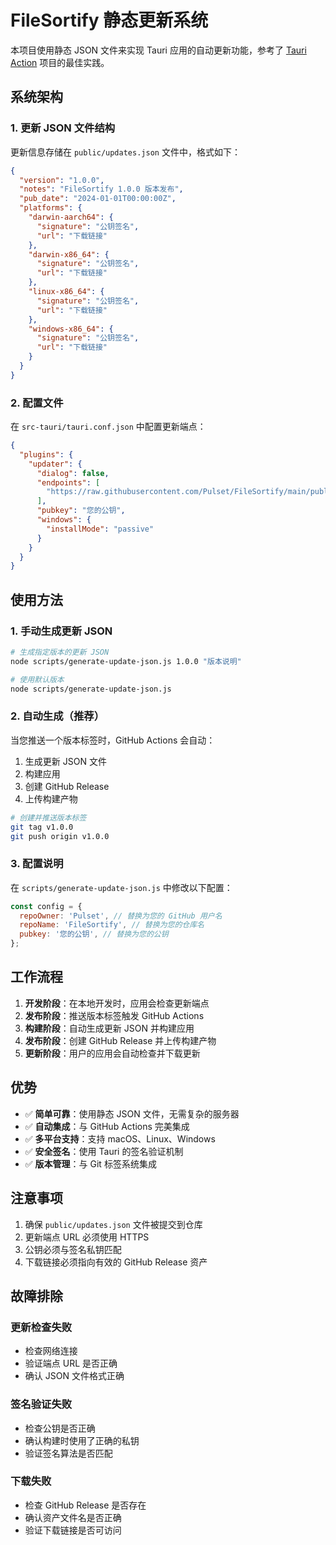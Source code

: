 # FileSortify 静态更新系统

本项目使用静态 JSON 文件来实现 Tauri 应用的自动更新功能，参考了 [Tauri Action](https://github.com/tauri-apps/tauri-action) 项目的最佳实践。

## 系统架构

### 1. 更新 JSON 文件结构

更新信息存储在 `public/updates.json` 文件中，格式如下：

```json
{
  "version": "1.0.0",
  "notes": "FileSortify 1.0.0 版本发布",
  "pub_date": "2024-01-01T00:00:00Z",
  "platforms": {
    "darwin-aarch64": {
      "signature": "公钥签名",
      "url": "下载链接"
    },
    "darwin-x86_64": {
      "signature": "公钥签名",
      "url": "下载链接"
    },
    "linux-x86_64": {
      "signature": "公钥签名",
      "url": "下载链接"
    },
    "windows-x86_64": {
      "signature": "公钥签名",
      "url": "下载链接"
    }
  }
}
```

### 2. 配置文件

在 `src-tauri/tauri.conf.json` 中配置更新端点：

```json
{
  "plugins": {
    "updater": {
      "dialog": false,
      "endpoints": [
        "https://raw.githubusercontent.com/Pulset/FileSortify/main/public/updates.json"
      ],
      "pubkey": "您的公钥",
      "windows": {
        "installMode": "passive"
      }
    }
  }
}
```

## 使用方法

### 1. 手动生成更新 JSON

```bash
# 生成指定版本的更新 JSON
node scripts/generate-update-json.js 1.0.0 "版本说明"

# 使用默认版本
node scripts/generate-update-json.js
```

### 2. 自动生成（推荐）

当您推送一个版本标签时，GitHub Actions 会自动：

1. 生成更新 JSON 文件
2. 构建应用
3. 创建 GitHub Release
4. 上传构建产物

```bash
# 创建并推送版本标签
git tag v1.0.0
git push origin v1.0.0
```

### 3. 配置说明

在 `scripts/generate-update-json.js` 中修改以下配置：

```javascript
const config = {
  repoOwner: 'Pulset', // 替换为您的 GitHub 用户名
  repoName: 'FileSortify', // 替换为您的仓库名
  pubkey: '您的公钥', // 替换为您的公钥
};
```

## 工作流程

1. **开发阶段**：在本地开发时，应用会检查更新端点
2. **发布阶段**：推送版本标签触发 GitHub Actions
3. **构建阶段**：自动生成更新 JSON 并构建应用
4. **发布阶段**：创建 GitHub Release 并上传构建产物
5. **更新阶段**：用户的应用会自动检查并下载更新

## 优势

- ✅ **简单可靠**：使用静态 JSON 文件，无需复杂的服务器
- ✅ **自动集成**：与 GitHub Actions 完美集成
- ✅ **多平台支持**：支持 macOS、Linux、Windows
- ✅ **安全签名**：使用 Tauri 的签名验证机制
- ✅ **版本管理**：与 Git 标签系统集成

## 注意事项

1. 确保 `public/updates.json` 文件被提交到仓库
2. 更新端点 URL 必须使用 HTTPS
3. 公钥必须与签名私钥匹配
4. 下载链接必须指向有效的 GitHub Release 资产

## 故障排除

### 更新检查失败

- 检查网络连接
- 验证端点 URL 是否正确
- 确认 JSON 文件格式正确

### 签名验证失败

- 检查公钥是否正确
- 确认构建时使用了正确的私钥
- 验证签名算法是否匹配

### 下载失败

- 检查 GitHub Release 是否存在
- 确认资产文件名是否正确
- 验证下载链接是否可访问
